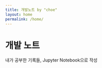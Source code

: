 ```yaml
---
title: 개발노트 by "choe"
layout: home
permalink: /home/
---
```


# 개발 노트

내가 공부한 기록들, Jupyter Notebook으로 작성